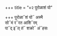 +++
title = "०२ पुरोळाशं यो"

+++
पुरोळा᳓शं यो᳓ अस्मै  
सो᳓मं र᳓रत आशि᳓रम्  
पा᳓द् इ᳓त् तं᳓ शक्रो᳓ अं᳓हसः